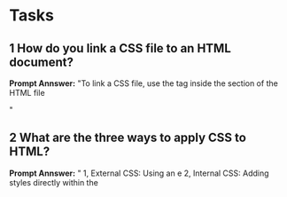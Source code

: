# Tasks
## 1 How do you link a CSS file to an HTML document?
**Prompt Annswer:**
"To link a CSS file, use the <link> tag inside the <head> section of the HTML file
<link rel="stylesheet" href="styles.css">
"

## 2 What are the three ways to apply CSS to HTML?
**Prompt Annswer:**
" 1, External CSS: Using an e
  2, Internal CSS: Adding styles directly within the <style> tag inside the <head> section.
  3, Inline CSS: Applying styles directly to an HTML element using the style attribute, like <p style="color: blue;">.
"

## 3 How do you create responsive designs with CSS?
**Prompt Annswer:**
" Responsive designs can be created with media queries, flexible grid systems (like CSS Grid or Flexbox), and relative units (like percentages, em, or vw/vh). Media queries adjust styles based on the device’s screen size. Example:
@media (max-width: 600px) {
  body { font-size: 14px; }
}

"